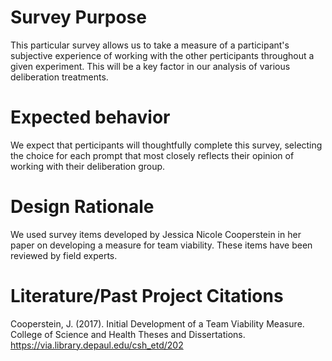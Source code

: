 # Survey Purpose

This particular survey allows us to take a measure of a participant's subjective experience of working with the other perticipants throughout a given experiment. This will be a key factor in our analysis of various deliberation treatments.

# Expected behavior

We expect that perticipants will thoughtfully complete this survey, selecting the choice for each prompt that most closely reflects their opinion of working with their deliberation group.

# Design Rationale

We used survey items developed by Jessica Nicole Cooperstein in her paper on developing a measure for team viability. These items have been reviewed by field experts.

# Literature/Past Project Citations

Cooperstein, J. (2017). Initial Development of a Team Viability Measure. College of Science and Health Theses and Dissertations. https://via.library.depaul.edu/csh_etd/202

